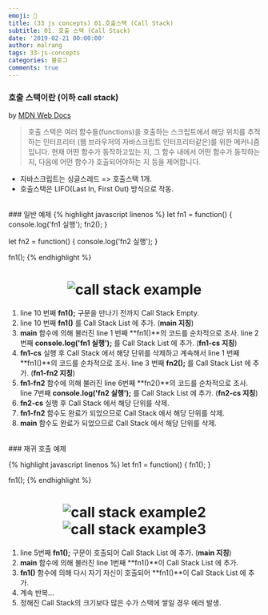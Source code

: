 ```yaml
---
emoji: 🧢
title: (33 js concepts) 01.호출스택 (Call Stack)
subtitle: 01. 호출 스택 (Call Stack)
date: '2019-02-21 00:00:00'
author: malrang
tags: 33-js-concepts
categories: 블로그
comments: true
---
```


### 호출 스택이란 (이하 call stack)

by [MDN Web Docs](https://developer.mozilla.org/ko/docs/Glossary/Call_stack)

> 호출 스택은 여러 함수들(functions)을 호출하는 스크립트에서 해당 위치를 추적하는 인터프리터 (웹 브라우저의 자바스크립트 인터프리터같은)를 위한 메커니즘입니다. 현재 어떤 함수가 동작하고있는 지, 그 함수 내에서 어떤 함수가 동작하는 지, 다음에 어떤 함수가 호출되어야하는 지 등을 제어합니다.

- 자바스크립트는 싱글스레드 => 호출스택 1개.
- 호출스택은 LIFO(Last In, First Out) 방식으로 작동.

<br />
### 일반 예제
{% highlight javascript linenos %}
let fn1 = function() {
  console.log('fn1 실행');
  fn2();
}

let fn2 = function() {
console.log('fn2 실행');
}

fn1();
{% endhighlight %}

<h1 align="center">
  <img src="https://seniya.github.io/img/posts/2019-02-21-33-js-concepts-01-call-stack.jpg" alt="call stack example">
</h1>

1. line 10 번째 **fn1();** 구문을 만나기 전까지 Call Stack Empty.
1. line 10 번째 **fn1()** 를 Call Stack List 에 추가. (**main 지칭**)
1. **main** 함수에 의해 불러진 line 1 번째 **fn1()**의 코드를 순차적으로 조사. line 2 번째 **console.log('fn1 실행');** 를 Call Stack List 에 추가. (**fn1-cs 지칭**)
1. **fn1-cs** 실행 후 Call Stack 에서 해당 단위를 삭제하고 계속해서 line 1 번째 **fn1()**의 코드를 순차적으로 조사. line 3 번째 **fn2();** 를 Call Stack List 에 추가. (**fn1-fn2 지칭**)
1. **fn1-fn2** 함수에 의해 불러진 line 6번째 **fn2()**의 코드를 순차적으로 조사. line 7번째 **console.log('fn2 실행');** 를 Call Stack List 에 추가. (**fn2-cs 지칭**)
1. **fn2-cs** 실행 후 Call Stack 에서 해당 단위를 삭제.
1. **fn1-fn2** 함수도 완료가 되었으므로 Call Stack 에서 해당 단위를 삭제.
1. **main** 함수도 완료가 되었으므로 Call Stack 에서 해당 단위를 삭제.

<br />
### 재귀 호출 예제

{% highlight javascript linenos %}
let fn1 = function() {
fn1();
}

fn1();
{% endhighlight %}

<h1 align="center">
  <img src="https://seniya.github.io/img/posts/2019-02-21-33-js-concepts-01-call-stack2.jpg" alt="call stack example2">
  <img src="https://seniya.github.io/img/posts/2019-02-21-33-js-concepts-01-call-stack3.PNG" alt="call stack example3">
</h1>

1. line 5번째 **fn1();** 구문이 호출되어 Call Stack List 에 추가. (**main 지칭**)
1. **main** 함수에 의해 불러진 line 1번째 **fn1()**이 Call Stack List 에 추가.
1. **fn1()** 함수에 의해 다시 자기 자신이 호출되어 **fn1()**이 Call Stack List 에 추가.
1. 계속 반복...
1. 정해진 Call Stack의 크기보다 많은 수가 스택에 쌓일 경우 에러 발생.

```toc

```
